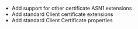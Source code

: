 * Add support for other certificate ASN1 extensions
* Add standard Client certificate extensions
* Add standard Client Certificate properties
